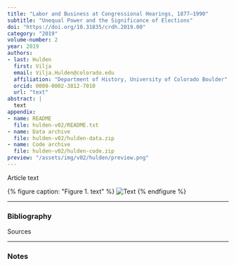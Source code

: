 ```yaml
---
title: "Labor and Business at Congressional Hearings, 1877–1990"
subtitle: "Unequal Power and the Significance of Elections"
doi: "https://doi.org/10.31835/crdh.2019.00"
category: "2019"
volume-number: 2
year: 2019
authors:
- last: Hulden
  first: Vilja
  email: Vilja.Hulden@colorado.edu
  affiliation: "Department of History, University of Colorado Boulder"
  orcid: 0000-0002-3812-7010
  url: "text"
abstract: |
  text
appendix:
- name: README
  file: hulden-v02/README.txt
- name: Data archive
  file: hulden-v02/hulden-data.zip
- name: Code archive
  file: hulden-v02/hulden-code.zip
preview: "/assets/img/v02/hulden/preview.png"
---
```


Article text

{% figure caption: "Figure 1. text" %}
![Text](/assets/img/v02/author/figure1.png)
{% endfigure %}

---

### Bibliography

Sources

---

### Notes

[^1]: Note text
